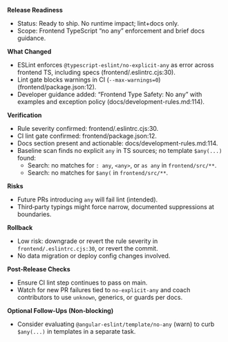 **Release Readiness**

- Status: Ready to ship. No runtime impact; lint+docs only.
- Scope: Frontend TypeScript “no any” enforcement and brief docs guidance.

**What Changed**

- ESLint enforces `@typescript-eslint/no-explicit-any` as error across frontend TS, including specs (frontend/.eslintrc.cjs:30).
- Lint gate blocks warnings in CI (`--max-warnings=0`) (frontend/package.json:12).
- Developer guidance added: “Frontend Type Safety: No any” with examples and exception policy (docs/development-rules.md:114).

**Verification**

- Rule severity confirmed: frontend/.eslintrc.cjs:30.
- CI lint gate confirmed: frontend/package.json:12.
- Docs section present and actionable: docs/development-rules.md:114.
- Baseline scan finds no explicit `any` in TS sources; no template `$any(...)` found:
  - Search: no matches for `: any`, `<any>`, or `as any` in `frontend/src/**`.
  - Search: no matches for `$any(` in `frontend/src/**`.

**Risks**

- Future PRs introducing `any` will fail lint (intended).
- Third‑party typings might force narrow, documented suppressions at boundaries.

**Rollback**

- Low risk: downgrade or revert the rule severity in `frontend/.eslintrc.cjs:30`, or revert the commit.
- No data migration or deploy config changes involved.

**Post‑Release Checks**

- Ensure CI lint step continues to pass on main.
- Watch for new PR failures tied to `no-explicit-any` and coach contributors to use `unknown`, generics, or guards per docs.

**Optional Follow‑Ups (Non‑blocking)**

- Consider evaluating `@angular-eslint/template/no-any` (warn) to curb `$any(...)` in templates in a separate task.